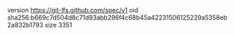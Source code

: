 version https://git-lfs.github.com/spec/v1
oid sha256:b669c7d504d8c71d93abb296f4c68b45a42231506125229a5358eb2a832b1793
size 3351
